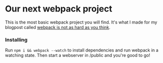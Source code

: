# Our next webpack project

This is the most basic webpack project you will find. It's what I made for my blogpost called [webpack is not as hard as you think](http://jilles.me/webpack-is-not-that-complicated/).


### Installing

Run `npm i && webpack --watch` to install dependencies and run webpack in a watching state. Then start a webserver in /public and you're good to go!
